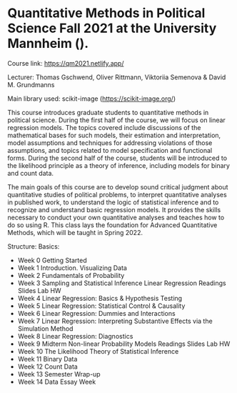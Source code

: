 # Quantitative Methods in Political Science Fall 2021 at the University Mannheim ().

Course link: https://qm2021.netlify.app/

Lecturer: Thomas Gschwend, Oliver Rittmann, Viktoriia Semenova & David M. Grundmanns

Main library used: scikit-image (https://scikit-image.org/)

This course introduces graduate students to quantitative methods in political science. During the first half of the course, we will focus on linear regression models. The topics covered include discussions of the mathematical bases for such models, their estimation and interpretation, model assumptions and techniques for addressing violations of those assumptions, and topics related to model specification and functional forms. During the second half of the course, students will be introduced to the likelihood principle as a theory of inference, including models for binary and count data.

The main goals of this course are to develop sound critical judgment about quantitative studies of political problems, to interpret quantitative analyses in published work, to understand the logic of statistical inference and to recognize and understand basic regression models. It provides the skills necessary to conduct your own quantitative analyses and teaches how to do so using R. This class lays the foundation for Advanced Quantitative Methods, which will be taught in Spring 2022.

Structure:
Basics:

- Week 0 Getting Started
- Week 1 Introduction. Visualizing Data
- Week 2 Fundamentals of Probability
- Week 3 Sampling and Statistical Inference
  Linear Regression Readings Slides Lab HW
- Week 4 Linear Regression: Basics & Hypothesis Testing
- Week 5 Linear Regression: Statistical Control & Causality
- Week 6 Linear Regression: Dummies and Interactions
- Week 7 Linear Regression: Interpreting Substantive Effects via the Simulation Method
- Week 8 Linear Regression: Diagnostics
- Week 9 Midterm
  Non-linear Probability Models Readings Slides Lab HW
- Week 10 The Likelihood Theory of Statistical Inference
- Week 11 Binary Data
- Week 12 Count Data
- Week 13 Semester Wrap-up
- Week 14 Data Essay Week
